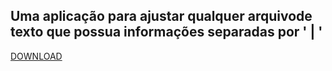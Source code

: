 ## Uma aplicação para ajustar qualquer arquivode texto que possua informações separadas por ' | '

[DOWNLOAD](https://github.com/HugoVitorOliveira/SolverDeSequenciaSIM-AM/raw/main/executavel/Ajustador%20de%20Sequencia.jar)

